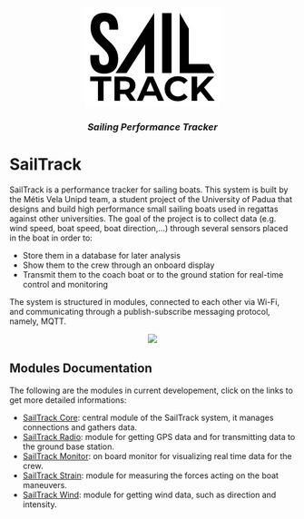 <p align="center">
  <img src="Design/SailTrack Logo.png">
</p>

<h3 align="center"><i>Sailing Performance Tracker</i></h3>

# SailTrack
SailTrack is a performance tracker for sailing boats.
This system is built by the Métis Vela Unipd team, a student project of the University of Padua that designs and build high performance small sailing boats used in regattas against other universities.
The goal of the project is to collect data (e.g. wind speed, boat speed, boat direction,...) through several sensors placed in the boat in order to:
* Store them in a database for later analysis
* Show them to the crew through an onboard display
* Transmit them to the coach boat or to the ground station for real-time control and monitoring

The system is structured in modules, connected to each other via Wi-Fi, and communicating through a publish-subscribe messaging protocol, namely, MQTT.

<p align="center">
  <img src="https://user-images.githubusercontent.com/27573242/113483138-3df4d380-94a2-11eb-87cc-3695a0de3a96.png"/>
</p>

## Modules Documentation
The following are the modules in current developement, click on the links to get more detailed informations:
* [SailTrack Core](https://github.com/metis-vela-unipd/sailtrack-documentation/tree/main/SailTrack%20Core): central module of the SailTrack system, it manages connections and gathers data.
* [SailTrack Radio](https://github.com/metis-vela-unipd/sailtrack-documentation/tree/main/SailTrack%20Radio): module for getting GPS data and for transmitting data to the ground base station.
* [SailTrack Monitor](https://github.com/metis-vela-unipd/sailtrack-documentation/tree/main/SailTrack%20Monitor): on board monitor for visualizing real time data for the crew.
* [SailTrack Strain](https://github.com/metis-vela-unipd/sailtrack-documentation/tree/main/SailTrack%20Strain): module for measuring the forces acting on the boat maneuvers.
* [SailTrack Wind](https://github.com/metis-vela-unipd/sailtrack-documentation/tree/main/SailTrack%20Wind): module for getting wind data, such as direction and intensity.
